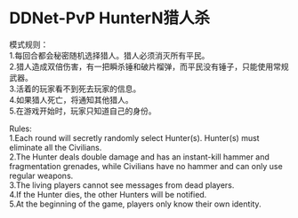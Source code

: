 DDNet-PvP HunterN猎人杀
===

模式规则：<br />
1.每回合都会秘密随机选择猎人。猎人必须消灭所有平民。<br />
2.猎人造成双倍伤害，有一把瞬杀锤和破片榴弹，而平民没有锤子，只能使用常规武器。<br />
3.活着的玩家看不到死去玩家的信息。<br />
4.如果猎人死亡，将通知其他猎人。<br />
5.在游戏开始时，玩家只知道自己的身份。

Rules:<br />
1.Each round will secretly randomly select Hunter(s). Hunter(s) must eliminate all the Civilians.<br />
2.The Hunter deals double damage and has an instant-kill hammer and fragmentation grenades, while Civilians have no hammer and can only use regular weapons.<br />
3.The living players cannot see messages from dead players.<br />
4.If the Hunter dies, the other Hunters will be notified.<br />
5.At the beginning of the game, players only know their own identity.

